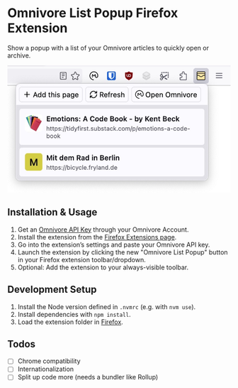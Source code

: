 # Omnivore List Popup Firefox Extension

Show a popup with a list of your Omnivore articles to quickly open or archive.

![Screenshot of the extension running in Firefox](docs/screenshot.jpg)

## Installation & Usage

1. Get an [Omnivore API Key](https://omnivore.app/settings/api) through your Omnivore Account.
2. Install the extension from the [Firefox Extensions page](https://addons.mozilla.org/firefox/extensions/).
3. Go into the extension’s settings and paste your Omnivore API key.
4. Launch the extension by clicking the new "Omnivore List Popup" button in your Firefox extension toolbar/dropdown.
5. Optional: Add the extension to your always-visible toolbar.

## Development Setup

1. Install the Node version defined in `.nvmrc` (e.g. with `nvm use`).
2. Install dependencies with `npm install`.
3. Load the extension folder in [Firefox](about:debugging#/runtime/this-firefox).

## Todos

- [ ] Chrome compatibility
- [ ] Internationalization
- [ ] Split up code more (needs a bundler like Rollup)
